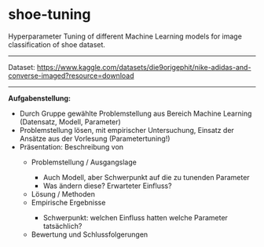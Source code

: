 # shoe-tuning
Hyperparameter Tuning of different Machine Learning models for image classification of shoe dataset.

---
Dataset: https://www.kaggle.com/datasets/die9origephit/nike-adidas-and-converse-imaged?resource=download

---
**Aufgabenstellung:**<br>
<ul>
  <li>Durch Gruppe gewählte Problemstellung aus Bereich Machine Learning (Datensatz, Modell, Parameter)</li>
  <li>Problemstellung lösen, mit empirischer Untersuchung, Einsatz der Ansätze aus der Vorlesung (Parametertuning!)</li>
  <li>Präsentation: Beschreibung von</li>
  <ul>
    <li>Problemstellung / Ausgangslage</li>
    <ul>
      <li>Auch Modell, aber Schwerpunkt auf die zu tunenden Parameter</li>
      <li>Was ändern diese? Erwarteter Einfluss?</li>
    </ul>
    <li>Lösung / Methoden</li>
    <li>Empirische Ergebnisse</li>
    <ul>
      <li>Schwerpunkt: welchen Einfluss hatten welche Parameter tatsächlich?</li>
    </ul>
    <li>Bewertung und Schlussfolgerungen</li>
  </ul>
</ul>
